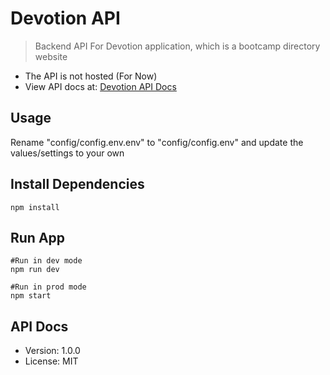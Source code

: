 # **Dev**otion API

> Backend API For Devotion application, which is a bootcamp directory website

- The API is not hosted (For Now)
- View API docs at: [Devotion API Docs](https://bibars-shouk.github.io/Devotion-API-Doc/)

## Usage

Rename "config/config.env.env" to "config/config.env" and update the values/settings to your own

## Install Dependencies

```
npm install
```

## Run App

```
#Run in dev mode
npm run dev

#Run in prod mode
npm start
```

## API Docs

- Version: 1.0.0
- License: MIT
